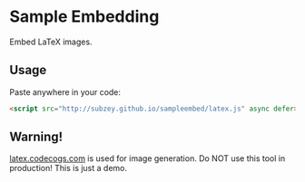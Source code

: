 # Sample Embedding

Embed LaTeX images.

## Usage

Paste anywhere in your code:

```html
<script src="http://subzey.github.io/sampleembed/latex.js" async defer>Any \LaTeX{} formula</script>
```

## Warning!

[latex.codecogs.com](http://latex.codecogs.com/) is used for image generation.
Do NOT use this tool in production! This is just a demo.

